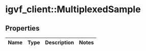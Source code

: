 # igvf_client::MultiplexedSample


## Properties
Name | Type | Description | Notes
------------ | ------------- | ------------- | -------------


